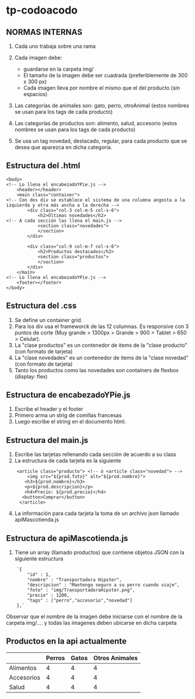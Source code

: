 # tp-codoacodo

## NORMAS INTERNAS

1. Cada uno trabaja sobre una rama
2. Cada imagen debe:
	- guardarse en la carpeta img/
	- El tamaño de la imagen debe ser cuadrada (preferiblemente de 300 x 300 px)
	- Cada imagen lleva por nombre el mismo que el del producto (sin espacios)
	
3. Las categorías de animales son: gato, perro, otroAnimal (estos nombres se usan para los tags de cada producto)
4. Las categorías de productos son: alimento, salud, accesorio (estos nombres se usan para los tags de cada producto)
5. Se usa un tag novedad, destacado, regular, para cada producto que se desea que aparezca en dicha categoría.

## Estructura del .html
```
<body>
<!-- Lo llena el encabezadoYPie.js -->
	<header></header> 
	<main class="container">
<!-- Con dos div se establece el sistema de una columna angosta a la izquierda y otra más ancha a la derecha -->
		<div class="col-3 col-m-5 col-s-6">
			<h2>Últimas novedades</h2>
<!-- A cada sección las llena el main.js -->
			<section class="novedades"> 
			</section>
		</div>
		
		<div class="col-9 col-m-7 col-s-6">  
			<h2>Productos destacados</h2>
			<section class="productos">
			</section>
		</div>     
	</main>
<!-- Lo llena el encabezadoYPie.js -->
	<footer></footer> 
</body>
```
## Estructura del .css
1. Se define un container grid.
2. Para los div usa el frameworck de las 12 columnas. Es responsive con 3 puntos de corte (Muy grande > 1300px > Grande > 900 > Tablet > 650 > Celular).
3. La "clase productos" es un contenedor de items de la "clase producto" (con formato de tarjeta)
4. La "clase novedades" es un contenedor de items de la "clase novedad" (con formato de tarjeta)
5. Tanto los productos como las novedades son containers de flexbox (display: flex)

## Estructura de encabezadoYPie.js
1. Escribe el header y el footer
2. Primero arma un strig de comillas francesas
3. Luego escribe el string en el documento html.

## Estructura del main.js
1. Escribe las tarjetas rellenando cada sección de acuerdo a su class
3. La estructura de cada tarjeta es la siguiente
```
	<article class="producto"> <!-- ó <article class="novedad"> -->
		<img src="${prod.foto}" alt="${prod.nombre}">
 	   <h3>${prod.nombre}</h3>
  	   <p>${prod.descripcion}</p>
  	   <h4>Precio: ${prod.precio}</h4>
      <button>Comprar</button>
  	 </article>
 ```      
4. La información para cada tarjeta la toma de un archivo json llamado apiMascotienda.js

## Estructura de apiMascotienda.js
1. Tiene un array (llamado productos) que contiene objetos JSON con la siguiente estructura
```
	`{
		"id" : 1,
		"nombre" : "Transportadora Hipster",
		"descripcion" : "Mantenga seguro a su perro cuando viaje",
		"foto" : "img/TransportadoraHipster.png",
		"precio" : 1200,
		"tags" : ["perro","accesorio","novedad"]
	},`
```
Observar que el nombre de la imagen debe iniciarse con el nombre de la carpeta img/.... y todas las imagenes deben ubicarse en dicha carpeta
	
## Productos en la api actualmente
	
|					| Perros			|	Gatos			| Otros Animales|
|------------- | ------------ | ------------ | ------------- |
|Alimentos		|			4		|			4		|			4		 |
|Accesorios		|			4		|			4		|			4		 |
|Salud			|			4		|			4		|			4		 |
